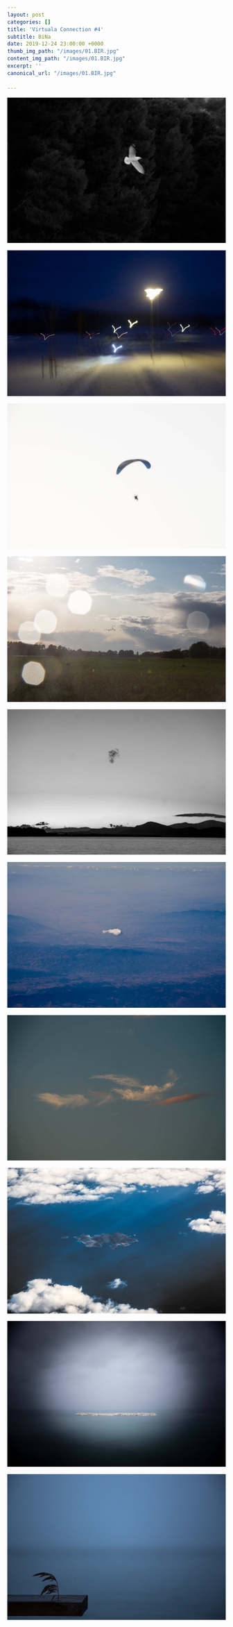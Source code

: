 ```yaml
---
layout: post
categories: []
title: 'Virtuala Connection #4'
subtitle: BiNa
date: 2019-12-24 23:00:00 +0000
thumb_img_path: "/images/01.BIR.jpg"
content_img_path: "/images/01.BIR.jpg"
excerpt: ''
canonical_url: "/images/01.BIR.jpg"

---
```

![](/images/01.BIR.jpg)

![](/images/02.BIR_MG_0907.jpg)

![](/images/03.jpg)

![](/images/04.BIR_MG_5485.jpg)

![](/images/05.BIR.jpg)

![](/images/06.BIR_MG_7651.jpg)

![](/images/07.BIR.jpg)

![](/images/08.BIR.NASIOS_16.jpg)

![](/images/09.BIR.jpg)

![](/images/10.BIR_MG_6409PAINT.jpg)
